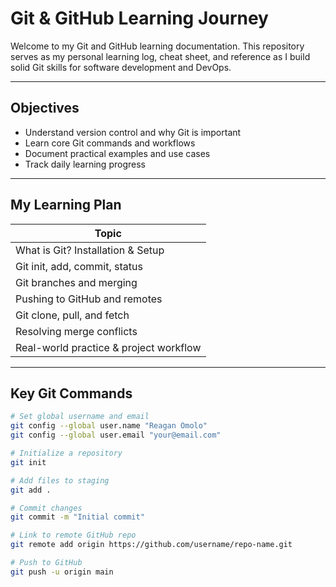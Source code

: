 # Git & GitHub Learning Journey

Welcome to my Git and GitHub learning documentation. This repository serves as my personal learning log, cheat sheet, and reference as I build solid Git skills for software development and DevOps.

---

## Objectives

- Understand version control and why Git is important
- Learn core Git commands and workflows
- Document practical examples and use cases
- Track daily learning progress

---

## My Learning Plan

| Topic                                |
|--------------------------------------|
| What is Git? Installation & Setup    |
| Git init, add, commit, status        |
| Git branches and merging             |
| Pushing to GitHub and remotes        |
| Git clone, pull, and fetch           |
| Resolving merge conflicts            |
| Real-world practice & project workflow |


---

## Key Git Commands

```bash
# Set global username and email
git config --global user.name "Reagan Omolo"
git config --global user.email "your@email.com"

# Initialize a repository
git init

# Add files to staging
git add .

# Commit changes
git commit -m "Initial commit"

# Link to remote GitHub repo
git remote add origin https://github.com/username/repo-name.git

# Push to GitHub
git push -u origin main

